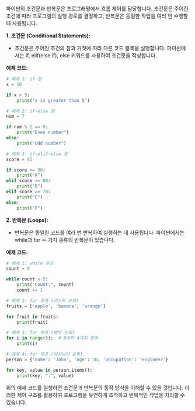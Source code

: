 파이썬의 조건문과 반복문은 프로그래밍에서 흐름 제어를 담당합니다. 조건문은 주어진 조건에 따라 프로그램의 실행 경로를 결정하고, 반복문은 동일한 작업을 여러 번 수행할 때 사용됩니다. 

**1. 조건문 (Conditional Statements):**
- 조건문은 주어진 조건의 참과 거짓에 따라 다른 코드 블록을 실행합니다. 파이썬에서는 if, elif(else if), else 키워드를 사용하여 조건문을 작성합니다.

**예제 코드:**
```python
# 예제 1: if 문
x = 10

if x > 5:
    print("x is greater than 5")

# 예제 2: if-else 문
num = 7

if num % 2 == 0:
    print("Even number")
else:
    print("Odd number")

# 예제 3: if-elif-else 문
score = 85

if score >= 90:
    print("A")
elif score >= 80:
    print("B")
elif score >= 70:
    print("C")
else:
    print("F")
```

**2. 반복문 (Loops):**
- 반복문은 동일한 코드를 여러 번 반복하여 실행하는 데 사용됩니다. 파이썬에서는 while과 for 두 가지 종류의 반복문이 있습니다.

**예제 코드:**
```python
# 예제 1: while 루프
count = 0

while count < 5:
    print("Count:", count)
    count += 1

# 예제 2: for 루프 (리스트 순회)
fruits = ['apple', 'banana', 'orange']

for fruit in fruits:
    print(fruit)

# 예제 3: for 루프 (범위 순회)
for i in range(5):  # 0부터 4까지 반복
    print(i)

# 예제 4: for 루프 (딕셔너리 순회)
person = {'name': 'John', 'age': 30, 'occupation': 'engineer'}

for key, value in person.items():
    print(key, ":", value)
```

위의 예제 코드를 실행하면 조건문과 반복문의 동작 방식을 이해할 수 있을 것입니다. 이러한 제어 구조를 활용하여 프로그램을 유연하게 조작하고 반복적인 작업을 처리할 수 있습니다.